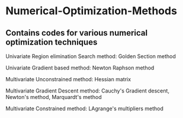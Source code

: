# Numerical-Optimization-Methods
Contains codes for various numerical optimization techniques
-------------------------------------------------------------

Univariate Region elimination Search method: Golden Section method 

Univariate Gradient based method: Newton Raphson method

Multivariate Unconstrained method: Hessian matrix

Multivariate Gradient Descent method: Cauchy's Gradient descent, Newton's method, Marquardt's method

Multivariate Constrained method: LAgrange's multipliers method 
